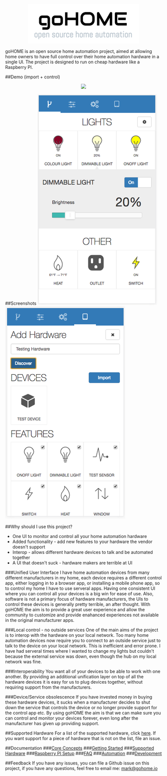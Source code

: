 <p align="center">
<img src="https://github.com/markdaws/gohome-assets/blob/master/logo.png" />
</p>
goHOME is an open source home automation project, aimed at allowing home owners to have full control over their home automation hardware in a single UI. The project is designed to run on cheap hardware like a Raspberry PI.

##Demo (import + control)
<p align="center">
<img src="https://github.com/markdaws/gohome-assets/blob/master/gohome_demo_720.gif" />
</p>

##Screenshots
<img src="https://github.com/markdaws/gohome-assets/blob/master/features.png" />
<img src="https://github.com/markdaws/gohome-assets/blob/master/add_hardware.png" />

##Why should I use this project?
  - One UI to monitor and control all your home automation hardware
  - Added functionality - add new features to your hardware the vendor doesn't support
  - Interop - allows different hardware devices to talk and be automated together
  - A UI that doesn't suck - hardware makers are terrible at UI

###Unified User Interface
I have home automation devices from many different manufacturers in my home, each device requires a different control app, either logging in to a browser app, or installing a mobile phone app, so to control my home I have to use serveral apps. Having one consistent UI where you can control all your devices is a big win for ease of use.  Also, software is not a primary focus of hardware manufacturers, the UIs to control these devices is generally pretty terrible, an after thought. With goHOME the aim is to provide a great user experience and allow the community to customize and provide enahanced experiences not available in the original manufacturer apps.

###Local control - no outside services
One of the main aims of the project is to interop with the hardware on your local network.  Too many home automation devices now require you to connect to an outside service just to talk to the device on your local network.  This is inefficient and error prone.  I have had serveral times where I wanted to change my lights but couldn't because the external service was down, even though the hub on my local network was fine.

###Interoperability
You want all of your devices to be able to work with one another.  By providing an additional unification layer on top of all the hardware devices it is easy for us to plug devices together, without requiring support from the manufacturers.

###Device/Service obsolescence
If you have invested money in buying these hardware devices, it sucks when a manufacturer decides to shut down the service that controls the device or no longer provide support for the control app etc.  By using goHOME the aim is that we can make sure you can control and monitor your devices forever, even long after the manufacturer has given up providing support. 

##Supported Hardware
For a list of the supported hardware, click <a href="docs/supported_hardware.md">here</a>.  If you want support for a piece of hardware that is not on the list, file an issue.

##Documentation
###[Core Concepts](docs/core_concepts.md)
###[Getting Started](docs/getting_started.md)
###[Supported Hardware](docs/supported_hardware.md)
###[Raspberry PI Setup](docs/raspberrypi_manual.md)
###[FAQ](docs/faq.md)
###[Automation](docs/automation.md)
###[Development](docs/development.md)

##Feedback
If you have any issues, you can file a Github issue on this project, if you have any questions, feel free to email me: mark@gohome.io
